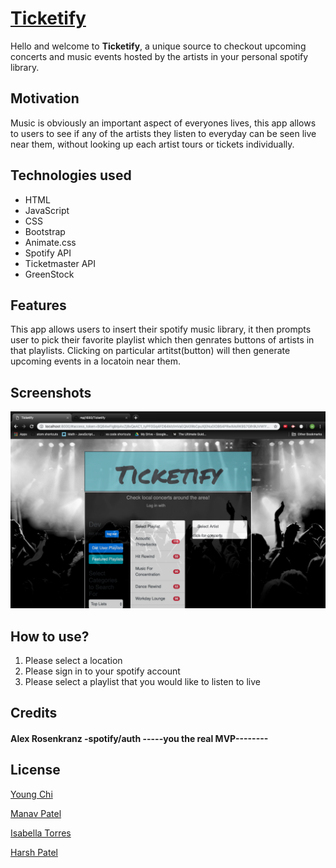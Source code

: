 # [Ticketify](https://mpj1693.github.io/Ticketify/)
Hello and welcome to **Ticketify**, a unique source to checkout upcoming concerts and music events hosted by the artists in your personal spotify library.

## Motivation
Music is obviously an important aspect of everyones lives, this app allows to users to see if any of the artists they listen to everyday can be seen live near them, without looking up each artist tours or tickets individually.

## Technologies used 
* HTML
* JavaScript
* CSS
* Bootstrap
* Animate.css
* Spotify API
* Ticketmaster API
* GreenStock

## Features
This app allows users to insert their spotify music library, it then prompts user to pick their favorite playlist which then genrates buttons of artists in that playlists. Clicking on particular artitst(button) will then generate upcoming events in a locatoin near them.

## Screenshots
![a screenshot](https://github.com/mpj1693/Ticketify/blob/master/assets/img/Screen%20Shot%202019-04-17%20at%208.46.44%20AM.png)

## How to use?
1. Please select a location
2. Please sign in to your spotify account
3. Please select a playlist that you would like to listen to live

## Credits
#### Alex Rosenkranz -spotify/auth **-----you the real MVP--------**


## License
[Young Chi]()

[Manav Patel]()

[Isabella Torres]()

[Harsh Patel]()

